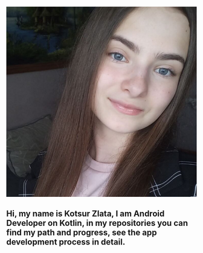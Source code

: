 [![Header](https://github.com/wolfarkaa/wolfarkaa/blob/main/assets/header.jpg)](https://t.me/kotsurz)

## Hi, my name is Kotsur Zlata, I am Android Developer on Kotlin, in my repositories you can find my path and progress, see the app development process in detail.

